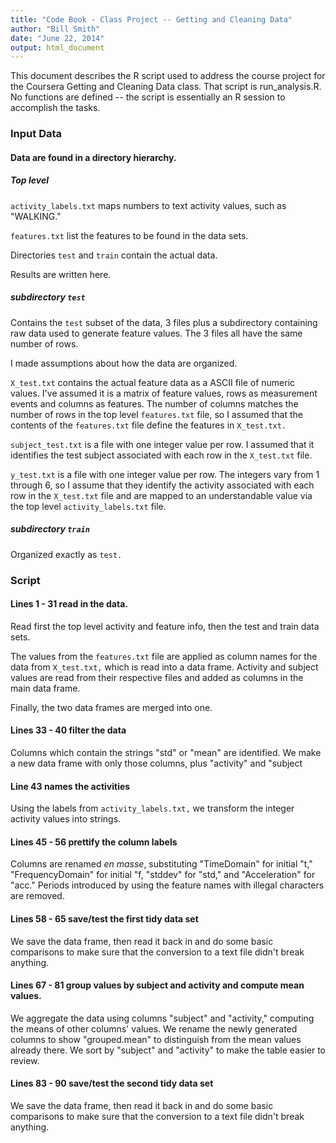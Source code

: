 ```yaml
---
title: "Code Book - Class Project -- Getting and Cleaning Data"
author: "Bill Smith"
date: "June 22, 2014"
output: html_document
---
```


This document describes the R script used to address the course project for the Coursera Getting and Cleaning Data class.  That script is run_analysis.R.  No functions are defined -- the script is essentially an R session to accomplish the tasks.

### Input Data

#### Data are found in a directory hierarchy.

##### Top level

`activity_labels.txt` maps numbers to text activity values, such as "WALKING."

`features.txt` list the features to be found in the data sets.

Directories `test` and `train` contain the actual data.

Results are written here.

##### subdirectory `test`

Contains the `test` subset of the data, 3 files plus a subdirectory containing raw data used to generate feature values.  The 3 files all have the same number of rows.

I made assumptions about how the data are organized.

`X_test.txt` contains the actual feature data as a ASCII file of numeric values.  I've assumed it is a matrix of feature values, rows as measurement events and columns as features.  The number of columns matches the number of rows in the top level `features.txt` file, so I assumed that the contents of the `features.txt` file define the features in `X_test.txt.`

`subject_test.txt` is a file with one integer value per row.  I assumed that it identifies the test subject associated with each row in the `X_test.txt` file.

`y_test.txt` is a file with one integer value per row.  The integers vary from 1 through 6, so I assume that they identify the activity associated with each row in the `X_test.txt` file and are mapped to an understandable value via the top level `activity_labels.txt` file.

##### subdirectory `train`

Organized exactly as `test.`

### Script

#### Lines 1 - 31 read in the data.

Read first the top level activity and feature info, then the test and train data sets.

The values from the `features.txt` file are applied as column names for the data from `X_test.txt,` which is read into a data frame.  Activity and subject values are read from their respective files and added as columns in the main data frame.

Finally, the two data frames are merged into one.

#### Lines 33 - 40 filter the data

Columns which contain the strings "std" or "mean" are identified.  We make a new data frame with only those columns, plus "activity" and "subject

#### Line 43 names the activities

Using the labels from `activity_labels.txt,` we transform the integer activity values into strings.

#### Lines 45 - 56 prettify the column labels

Columns are renamed *en masse*, substituting "TimeDomain" for initial "t," "FrequencyDomain" for initial "f, "stddev" for "std," and "Acceleration" for "acc."  Periods introduced by using the feature names with illegal characters are removed.

#### Lines 58 - 65 save/test the first tidy data set

We save the data frame, then read it back in and do some basic comparisons to make sure that the conversion to a text file didn't break anything.

#### Lines 67 - 81 group values by subject and activity and compute mean values.

We aggregate the data using columns "subject" and "activity," computing the means of other columns' values.  We rename the newly generated columns to show "grouped.mean" to distinguish from the mean values already there.  We sort by "subject" and "activity" to make the table easier to review.

#### Lines 83 - 90 save/test the second tidy data set

We save the data frame, then read it back in and do some basic comparisons to make sure that the conversion to a text file didn't break anything.




